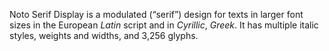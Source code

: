 Noto Serif Display is a modulated (“serif”) design for texts in larger font sizes in the European _Latin_ script and in _Cyrillic_, _Greek_. It has multiple italic styles, weights and widths, and 3,256 glyphs.